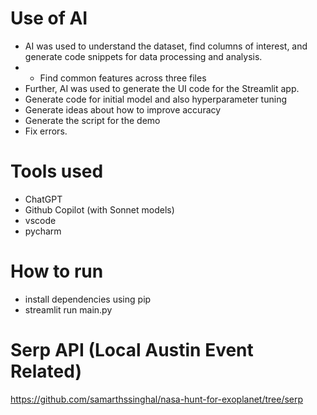 


# Use of AI 

* AI was used to understand the dataset, find columns of interest, and generate code snippets for data processing and analysis.
* * Find common features across three files
* Further, AI was used to generate the UI code for the Streamlit app.
* Generate code for initial model and also hyperparameter tuning
* Generate ideas about how to improve accuracy
* Generate the script for the demo
* Fix errors. 

# Tools used 
* ChatGPT
* Github Copilot (with Sonnet models)
* vscode 
* pycharm

# How to run 
* install dependencies using pip
* streamlit run main.py

# Serp API (Local Austin Event Related)
https://github.com/samarthssinghal/nasa-hunt-for-exoplanet/tree/serp
